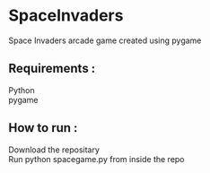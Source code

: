 # SpaceInvaders
Space Invaders arcade game created using pygame

## Requirements :
Python  
pygame

## How to run :
Download the repositary  
Run python spacegame.py from inside the repo
